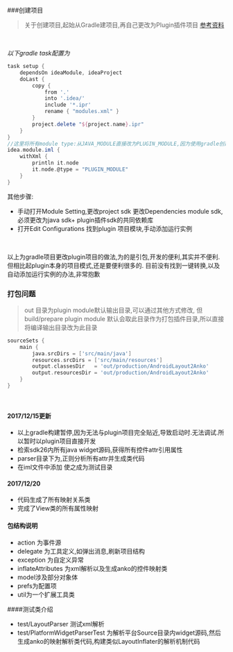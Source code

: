 ###创建项目
> 关于创建项目,起始从Gradle建项目,再自己更改为Plugin插件项目
[参考资料](http://planet.jboss.org/post/managing_dependencies_for_intellij_idea_plug_in_development)
<br>

*以下gradle task配置为*
```groovy
task setup {
    dependsOn ideaModule, ideaProject
    doLast {
        copy {
            from '.'
            into '.idea/'
            include '*.ipr'
            rename { "modules.xml" }
        }
        project.delete "${project.name}.ipr"
    }
}
//这里将所有module type:从JAVA_MODULE直接改为PLUGIN_MODULE,因为使用gradle创建项目,而不是默认的plugin项目结构
idea.module.iml {
    withXml {
        println it.node
        it.node.@type = "PLUGIN_MODULE"
    }
}

```
其他步骤:
* 手动打开Module Setting,更改project sdk 更改Dependencies module sdk,必须更改为java sdk+ plugin插件sdk的共同依赖库
* 打开Edit Configurations 找到plugin 项目模块,手动添加运行实例
<br>

>
以上为gradle项目更改plugin项目的做法,为的是引包,开发的便利,其实并不便利.但相比起plugin本身的项目模式,还是要便利很多的.
目前没有找到一键转换,以及自动添加运行实例的办法,非常抱歉


### 打包问题
> out 目录为plugin module默认输出目录,可以通过其他方式修改,
但build/prepare plugin module 默认会取此目录作为打包插件目录,所以直接将编译输出目录改为此目录

```gradle
sourceSets {
    main {
        java.srcDirs = ['src/main/java']
        resources.srcDirs = ['src/main/resources']
        output.classesDir   = 'out/production/AndroidLayout2Anko'
        output.resourcesDir = 'out/production/AndroidLayout2Anko'
    }
}
```
<br>

#### 2017/12/15更新
* 以上gradle构建暂停,因为无法与plugin项目完全贴近,导致启动时.无法调试.所以暂时以plugin项目直接开发
* 检索sdk26内所有java widget源码,获得所有控件attr引用属性
* parser目录下为,正则分析所有attr并生成类代码
* 在iml文件中添加 <sourceFolder url="file://$MODULE_DIR$/src/com/cz/layout2anko/test" isTestSource="true" /> 使之成为测试目录

#### 2017/12/20
* 代码生成了所有映射关系类
* 完成了View类的所有属性映射


#### 包结构说明
* action 为事件源
* delegate 为工具定义,如弹出消息,刷新项目结构
* exception 为自定义异常
* inflateAttributes 为xml解析以及生成anko的控件映射类
* model涉及部分对象体
* prefs为配置项
* util为一个扩展工具类

####测试类介绍
* test/LayoutParser 测试xml解析
* test/PlatformWidgetParserTest 为解析平台Source目录内widget源码,然后生成anko的映射解析类代码,构建类似LayoutInflater的解析机制代码